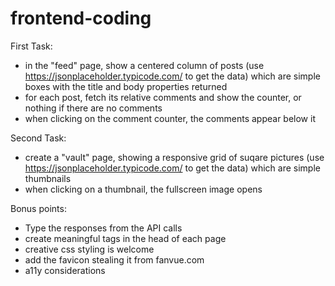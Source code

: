 # frontend-coding

First Task:

- in the "feed" page, show a centered column of posts (use https://jsonplaceholder.typicode.com/ to get the data) which are simple boxes with the title and body properties returned
- for each post, fetch its relative comments and show the counter, or nothing if there are no comments
- when clicking on the comment counter, the comments appear below it

Second Task:

- create a "vault" page, showing a responsive grid of suqare pictures (use https://jsonplaceholder.typicode.com/ to get the data) which are simple thumbnails
- when clicking on a thumbnail, the fullscreen image opens

Bonus points:

- Type the responses from the API calls
- create meaningful tags in the head of each page
- creative css styling is welcome
- add the favicon stealing it from fanvue.com
- a11y considerations
